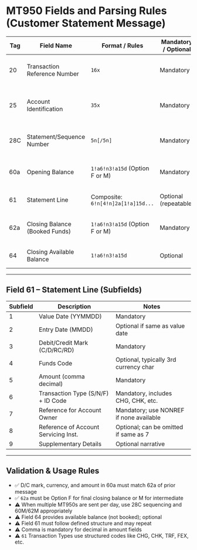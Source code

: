# MT950 Fields and Parsing Rules (Customer Statement Message)

| Tag | Field Name                     | Format / Rules                     | Mandatory / Optional  | Notes                                        | Implementation Status |
| --- | ------------------------------ | ---------------------------------- | --------------------- | -------------------------------------------- | --------------------- |
| 20  | Transaction Reference Number   | `16x`                              | Mandatory             | Must not start/end with '/', or contain '//' | ⬜ Planned             |
| 25  | Account Identification         | `35x`                              | Mandatory             | Account number, may include BIC              | ⬜ Planned             |
| 28C | Statement/Sequence Number      | `5n[/5n]`                          | Mandatory             | Allows multiple parts per statement          | ⬜ Planned             |
| 60a | Opening Balance                | `1!a6!n3!a15d` (Option F or M)     | Mandatory             | D/C mark + date + currency + amount          | ⬜ Planned             |
| 61  | Statement Line                 | Composite: `6!n[4!n]2a[1!a]15d...` | Optional (repeatable) | Detailed transaction lines                   | ⬜ Planned             |
| 62a | Closing Balance (Booked Funds) | `1!a6!n3!a15d` (Option F or M)     | Mandatory             | D/C mark + date + currency + amount          | ⬜ Planned             |
| 64  | Closing Available Balance      | `1!a6!n3!a15d`                     | Optional              | Indicates available funds                    | ⬜ Planned             |

---

## Field 61 – Statement Line (Subfields)

| Subfield | Description                          | Notes                                   |
| -------- | ------------------------------------ | --------------------------------------- |
| 1        | Value Date (YYMMDD)                  | Mandatory                               |
| 2        | Entry Date (MMDD)                    | Optional if same as value date          |
| 3        | Debit/Credit Mark (C/D/RC/RD)        | Mandatory                               |
| 4        | Funds Code                           | Optional, typically 3rd currency char   |
| 5        | Amount (comma decimal)               | Mandatory                               |
| 6        | Transaction Type (S/N/F) + ID Code   | Mandatory, includes CHG, CHK, etc.      |
| 7        | Reference for Account Owner          | Mandatory; use NONREF if none available |
| 8        | Reference of Account Servicing Inst. | Optional; can be omitted if same as 7   |
| 9        | Supplementary Details                | Optional narrative                      |

---

## Validation & Usage Rules

* ✅ D/C mark, currency, and amount in 60a must match 62a of prior message
* ✅ `62a` must be Option F for final closing balance or M for intermediate
* ⚠️ When multiple MT950s are sent per day, use 28C sequencing and 60M/62M appropriately
* ⚠️ Field 64 provides available balance (not booked); optional
* ⚠️ Field 61 must follow defined structure and may repeat
* ⚠️ Comma is mandatory for decimal in amount fields
* ⚠️ `61` Transaction Types use structured codes like CHG, CHK, TRF, FEX, etc.
